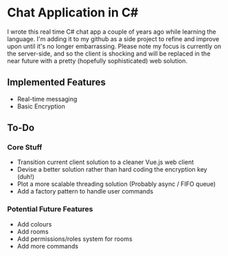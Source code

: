 # Chat Application in C#
I wrote this real time C# chat app a couple of years ago while learning the language. I'm adding it to my github as a side project to refine and improve upon until it's no longer embarrassing. Please note my focus is currently on the server-side, and so the client is shocking and will be replaced in the near future with a pretty (hopefully sophisticated) web solution.

## Implemented Features
- Real-time messaging
- Basic Encryption

## To-Do
### Core Stuff
- Transition current client solution to a cleaner Vue.js web client
- Devise a better solution rather than hard coding the encryption key (duh!)
- Plot a more scalable threading solution (Probably async / FIFO queue)
- Add a factory pattern to handle user commands

### Potential Future Features
- Add colours
- Add rooms
- Add permissions/roles system for rooms
- Add more commands